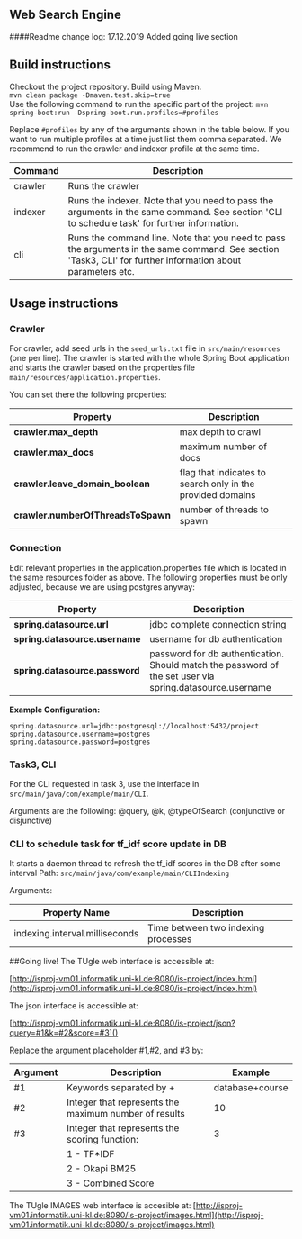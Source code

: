 ## Web Search Engine

####Readme change log:
17.12.2019 Added going live section

## Build instructions

Checkout the project repository. Build using Maven.<br/>
`mvn clean package -Dmaven.test.skip=true`
<br/>
Use the following command to run the specific part of the project:
`mvn spring-boot:run -Dspring-boot.run.profiles=#profiles`

Replace `#profiles` by any of the arguments shown in the table below. If you want to run multiple profiles at a time just list them comma separated. We recommend to run the crawler and indexer profile at the same time.

| Command | Description |
|---------|-------------|
|crawler  | Runs the crawler|
|indexer  | Runs the indexer. Note that you need to pass the arguments in the same command. See section 'CLI to schedule task' for further information.|
|cli     | Runs the command line. Note that you need to pass the arguments in the same command. See section 'Task3, CLI' for further information about parameters etc. |

## Usage instructions

### Crawler 
For crawler, add seed urls in the `seed_urls.txt` file in `src/main/resources` (one per line).
The crawler is started with the whole Spring Boot application and starts the crawler based on the properties file `main/resources/application.properties`.

You can set there the following properties:

|    Property         |             Description         |
|---------------------|---------------------------------|
|**crawler.max_depth**|	max depth to crawl |
|**crawler.max_docs**| maximum number of docs|
|**crawler.leave_domain_boolean**| flag that indicates to search only in the provided domains|
|**crawler.numberOfThreadsToSpawn**| number of threads to spawn|

### Connection
Edit relevant properties in the application.properties file which is located in the same resources folder as above.
The following properties must be only adjusted, because we are using postgres anyway:

|    Property         |             Description         |
|---------------------|---------------------------------|
|**spring.datasource.url**|	jdbc complete connection string |
|**spring.datasource.username**|username for db authentication|
|**spring.datasource.password**| password for db authentication. Should match the password of the set user via spring.datasource.username|

**Example Configuration:**
```
spring.datasource.url=jdbc:postgresql://localhost:5432/project
spring.datasource.username=postgres
spring.datasource.password=postgres
```

### Task3, CLI
For the CLI requested in task 3, use the interface in `src/main/java/com/example/main/CLI`. 

Arguments are the following:
@query, @k, @typeOfSearch (conjunctive or disjunctive)

### CLI to schedule task for tf_idf score update in DB
It starts a daemon thread to refresh the tf_idf scores in the DB after some interval
Path: `src/main/java/com/example/main/CLIIndexing`

Arguments:

|Property Name| Description|
|-------------|------------|
|indexing.interval.milliseconds| Time between two indexing processes|

##Going live!
The TUgle web interface is accessible at:

[http://isproj-vm01.informatik.uni-kl.de:8080/is-project/index.html](http://isproj-vm01.informatik.uni-kl.de:8080/is-project/index.html)

The json interface is accessible at:

[http://isproj-vm01.informatik.uni-kl.de:8080/is-project/json?query=#1&k=#2&score=#3]()

Replace the argument placeholder #1,#2, and #3 by:

|Argument|Description|Example|
|--------|-----------|-------|
|#1      |Keywords separated by +|database+course|
|#2      |Integer that represents the maximum number of results| 10|
|#3      |Integer that represents the scoring function:| 3|
|        |1 - TF*IDF||
|        |2 - Okapi BM25||
|        |3 - Combined Score||

The TUgle IMAGES web interface is accesible at:
[http://isproj-vm01.informatik.uni-kl.de:8080/is-project/images.html](http://isproj-vm01.informatik.uni-kl.de:8080/is-project/images.html)




